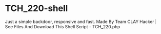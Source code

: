 # TCH_220-shell
Just a simple backdoor, responsive and fast. Made By Team CLAY Hacker | See Files And Download This Shell Script - TCH_220.php
